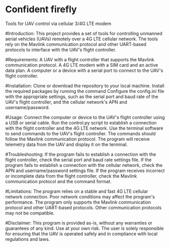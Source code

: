 # Confident firefly
Tools for UAV control via cellular 3/4G LTE modem

#Introduction:
This project provides a set of tools for controlling unmanned aerial vehicles (UAVs) remotely over a 4G LTE cellular network. The tools rely on the Mavlink communication protocol and other UART-based protocols to interface with the UAV's flight controller.

#Requirements:
A UAV with a flight controller that supports the Mavlink communication protocol.
A 4G LTE modem with a SIM card and an active data plan.
A computer or a device with a serial port to connect to the UAV's flight controller.


#Installation:
Clone or download the repository to your local machine.
Install the required  packages by running the command 
Configure the config.ini file with the appropriate settings, such as the serial port and baud rate of the UAV's flight controller, and the cellular network's APN and username/password.


#Usage:
Connect the computer or device to the UAV's flight controller using a USB or serial cable.
Run the control.py script to establish a connection with the flight controller and the 4G LTE network.
Use the terminal software to send commands to the UAV's flight controller. The commands should follow the Mavlink communication protocol.
The program will receive telemetry data from the UAV and display it on the terminal.

#Troubleshooting:
If the program fails to establish a connection with the flight controller, check the serial port and baud rate settings  file.
If the program fails to establish a connection with the cellular network, check the APN and username/password settings  file.
If the program receives incorrect or incomplete data from the flight controller, check the Mavlink communication protocol and the command format.

#Limitations:
The program relies on a stable and fast 4G LTE cellular network connection. Poor network conditions may affect the program's performance.
The program only supports the Mavlink communication protocol and other UART-based protocols. Other communication protocols may not be compatible.

#Disclaimer:
This program is provided as-is, without any warranties or guarantees of any kind. Use at your own risk.
The user is solely responsible for ensuring that the UAV is operated safely and in compliance with local regulations and laws.


